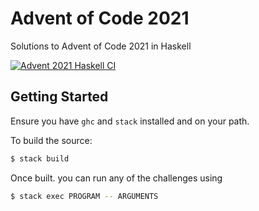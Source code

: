 # Advent of Code 2021 
Solutions to Advent of Code 2021 in Haskell

[![Advent 2021 Haskell CI](https://github.com/ehigham/advent/actions/workflows/2021-haskell.yaml/badge.svg)](https://github.com/ehigham/advent/actions/workflows/2021-haskell.yaml)

## Getting Started

Ensure you have `ghc` and `stack` installed and on your path.

To build the source: 
```bash
$ stack build
```

Once built. you can run any of the challenges using
```bash
$ stack exec PROGRAM -- ARGUMENTS
```
